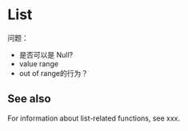 # List


问题：
- 是否可以是 Null?
- value range
- out of range的行为？

## See also

For information about list-related functions, see xxx.